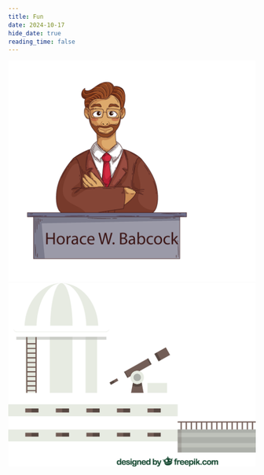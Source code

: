 ```yaml
---
title: Fun
date: 2024-10-17
hide_date: true
reading_time: false
---
```


![alt text](1.png)
![alt text](11.png)